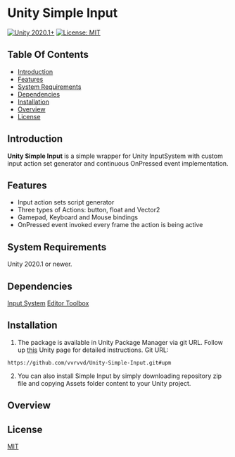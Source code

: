 # Unity Simple Input
[![Unity 2020.1+](https://img.shields.io/badge/unity-2020.1%2B-blue.svg)](https://unity3d.com/get-unity/download) [![License: MIT](https://img.shields.io/badge/License-MIT-yellow.svg)](https://opensource.org/licenses/MIT)

## Table Of Contents

- [Introduction](#introduction)
- [Features](#features)
- [System Requirements](#system-requirements)
- [Dependencies](#dependencies)
- [Installation](#installation)
- [Overview](#overview)
- [License](#license)

## Introduction <a name="introduction"></a>

**Unity Simple Input**  is a simple wrapper for Unity InputSystem with custom input action set generator and continuous OnPressed event implementation. 

## Features <a name="features"></a>

- Input action sets script generator
- Three types of Actions: button, float and Vector2
- Gamepad, Keyboard and Mouse bindings
- OnPressed event invoked every frame the action is being active

## System Requirements <a name="system-requirements"></a>

Unity 2020.1 or newer.

## Dependencies <a name="dependencies"></a>

[Input System](https://docs.unity3d.com/Packages/com.unity.inputsystem@1.1/manual/index.html)
[Editor Toolbox](https://github.com/arimger/Unity-Editor-Toolbox)

## Installation <a name="installation"></a>

1. The package is available in Unity Package Manager via git URL. Follow up [this](https://docs.unity3d.com/Manual/upm-ui-giturl.html) Unity page for detailed instructions. Git URL:
```
https://github.com/vvrvvd/Unity-Simple-Input.git#upm
```
2. You can also install Simple Input by simply downloading repository zip file and copying Assets folder content to your Unity project.

## Overview <a name="overview"></a>

 ## License <a name="license"></a>
 
[MIT](https://opensource.org/licenses/MIT)
